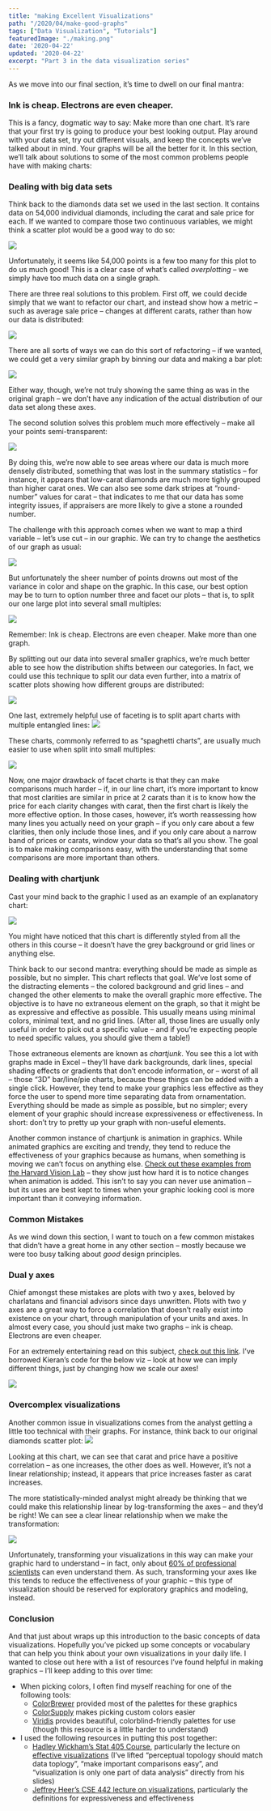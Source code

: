 ```yaml
---
title: "making Excellent Visualizations"
path: "/2020/04/make-good-graphs"
tags: ["Data Visualization", "Tutorials"]
featuredImage: "./making.png"
date: '2020-04-22'
updated: '2020-04-22'
excerpt: "Part 3 in the data visualization series"
---
```


As we move into our final section, it’s time to dwell on our final
mantra:

### Ink is cheap. Electrons are even cheaper.

This is a fancy, dogmatic way to say: Make more than one chart. It’s
rare that your first try is going to produce your best looking output.
Play around with your data set, try out different visuals, and keep the
concepts we’ve talked about in mind. Your graphs will be all the better
for it. In this section, we’ll talk about solutions to some of the most
common problems people have with making charts:

### Dealing with big data sets

Think back to the diamonds data set we used in the last section. It
contains data on 54,000 individual diamonds, including the carat and
sale price for each. If we wanted to compare those two continuous
variables, we might think a scatter plot would be a good way to do
so:

![](/MakingExcellentVisualizations_files/figure-gfm/unnamed-chunk-1-1.png)

Unfortunately, it seems like 54,000 points is a few too many for this
plot to do us much good\! This is a clear case of what’s called
*overplotting* – we simply have too much data on a single graph.

There are three real solutions to this problem. First off, we could
decide simply that we want to refactor our chart, and instead show how a
metric – such as average sale price – changes at different carats,
rather than how our data is
distributed:

![](/MakingExcellentVisualizations_files/figure-gfm/unnamed-chunk-2-1.png)

There are all sorts of ways we can do this sort of refactoring – if we
wanted, we could get a very similar graph by binning our data and making
a bar
plot:

![](/MakingExcellentVisualizations_files/figure-gfm/unnamed-chunk-3-1.png)

Either way, though, we’re not truly showing the same thing as was in the
original graph – we don’t have any indication of the actual distribution
of our data set along these axes.

The second solution solves this problem much more effectively – make all
your points
semi-transparent:

![](/MakingExcellentVisualizations_files/figure-gfm/unnamed-chunk-4-1.png)

By doing this, we’re now able to see areas where our data is much more
densely distributed, something that was lost in the summary statistics –
for instance, it appears that low-carat diamonds are much more tighly
grouped than higher carat ones. We can also see some dark stripes at
“round-number” values for carat – that indicates to me that our data
has some integrity issues, if appraisers are more likely to give a stone
a rounded number.

The challenge with this approach comes when we want to map a third
variable – let’s use cut – in our graphic. We can try to change the
aesthetics of our graph as
usual:

![](/MakingExcellentVisualizations_files/figure-gfm/unnamed-chunk-5-1.png)

But unfortunately the sheer number of points drowns out most of the
variance in color and shape on the graphic. In this case, our best
option may be to turn to option number three and facet our plots – that
is, to split our one large plot into several small
multiples:

![](/MakingExcellentVisualizations_files/figure-gfm/unnamed-chunk-6-1.png)

Remember: Ink is cheap. Electrons are even cheaper. Make more than one
graph.

By splitting out our data into several smaller graphics, we’re much
better able to see how the distribution shifts between our categories.
In fact, we could use this technique to split our data even further,
into a matrix of scatter plots showing how different groups are
distributed:

![](/MakingExcellentVisualizations_files/figure-gfm/unnamed-chunk-7-1.png)

One last, extremely helpful use of faceting is to split apart charts
with multiple entangled lines:
![](/MakingExcellentVisualizations_files/figure-gfm/unnamed-chunk-8-1.png)

These charts, commonly referred to as “spaghetti charts”, are usually
much easier to use when split into small
multiples:

![](/MakingExcellentVisualizations_files/figure-gfm/unnamed-chunk-9-1.png)

Now, one major drawback of facet charts is that they can make
comparisons much harder – if, in our line chart, it’s more important to
know that most clarities are similar in price at 2 carats than it is to
know how the price for each clarity changes with carat, then the first
chart is likely the more effective option. In those cases, however, it’s
worth reassessing how many lines you actually need on your graph – if
you only care about a few clarities, then only include those lines, and
if you only care about a narrow band of prices or carats, window your
data so that’s all you show. The goal is to make making comparisons
easy, with the understanding that some comparisons are more important
than others.

### Dealing with chartjunk

Cast your mind back to the graphic I used as an example of an
explanatory
chart:

![](/MakingExcellentVisualizations_files/figure-gfm/unnamed-chunk-10-1.png)

You might have noticed that this chart is differently styled from all
the others in this course – it doesn’t have the grey background or grid
lines or anything else.

Think back to our second mantra: everything should be made as simple as
possible, but no simpler. This chart reflects that goal. We’ve lost some
of the distracting elements – the colored background and grid lines –
and changed the other elements to make the overall graphic more
effective. The objective is to have no extraneous element on the graph,
so that it might be as expressive and effective as possible. This
usually means using minimal colors, minimal text, and no grid lines.
(After all, those lines are usually only useful in order to pick out a
specific value – and if you’re expecting people to need specific values,
you should give them a table\!)

Those extraneous elements are known as *chartjunk*. You see this a lot
with graphs made in Excel – they’ll have dark backgrounds, dark lines,
special shading effects or gradients that don’t encode information, or –
worst of all – those “3D” bar/line/pie charts, because these things can
be added with a single click. However, they tend to make your graphics
less effective as they force the user to spend more time separating data
from ornamentation. Everything should be made as simple as possible, but
no simpler; every element of your graphic should increase expressiveness
or effectiveness. In short: don’t try to pretty up your graph with
non-useful elements.

Another common instance of chartjunk is animation in graphics. While
animated graphics are exciting and trendy, they tend to reduce the
effectiveness of your graphics because as humans, when something is
moving we can’t focus on anything else. [Check out these examples from
the Harvard Vision Lab](http://visionlab.harvard.edu/silencing/) – they
show just how hard it is to notice changes when animation is added. This
isn’t to say you can never use animation – but its uses are best kept to
times when your graphic looking cool is more important than it conveying
information.

### Common Mistakes

As we wind down this section, I want to touch on a few common mistakes
that didn’t have a great home in any other section – mostly because we
were too busy talking about *good* design principles.

### Dual y axes

Chief amongst these mistakes are plots with two y axes, beloved by
charlatans and financial advisors since days unwritten. Plots with two y
axes are a great way to force a correlation that doesn’t really exist
into existence on your chart, through manipulation of your units and
axes. In almost every case, you should just make two graphs – ink is
cheap. Electrons are even cheaper.

For an extremely entertaining read on this subject, [check out this
link](https://kieranhealy.org/blog/archives/2016/01/16/two-y-axes/).
I’ve borrowed Kieran’s code for the below viz – look at how we can
imply different things, just by changing how we scale our
axes\!

![](/MakingExcellentVisualizations_files/figure-gfm/unnamed-chunk-11-1.png)

### Overcomplex visualizations

Another common issue in visualizations comes from the analyst getting a
little too technical with their graphs. For instance, think back to our
original diamonds scatter plot:
![](/MakingExcellentVisualizations_files/figure-gfm/unnamed-chunk-12-1.png)

Looking at this chart, we can see that carat and price have a positive
correlation – as one increases, the other does as well. However, it’s
not a linear relationship; instead, it appears that price increases
faster as carat increases.

The more statistically-minded analyst might already be thinking that we
could make this relationship linear by log-transforming the axes – and
they’d be right\! We can see a clear linear relationship when we make
the
transformation:

![](/MakingExcellentVisualizations_files/figure-gfm/unnamed-chunk-13-1.png)

Unfortunately, transforming your visualizations in this way can make
your graphic hard to understand – in fact, only about [60% of
professional
scientists](https://www.nature.com/articles/s41559-018-0610-7?WT.feed_name=subjects_ecology)
can even understand them. As such, transforming your axes like this
tends to reduce the effectiveness of your graphic – this type of
visualization should be reserved for exploratory graphics and modeling,
instead.

### Conclusion

And that just about wraps up this introduction to the basic concepts of
data visualizations. Hopefully you’ve picked up some concepts or
vocabulary that can help you think about your own visualizations in your
daily life. I wanted to close out here with a list of resources I’ve
found helpful in making graphics – I’ll keep adding to this over time:

  - When picking colors, I often find myself reaching for one of the
    following
        tools:
      - [ColorBrewer](http://colorbrewer2.org/#type=diverging&scheme=BrBG&n=5)
        provided most of the palettes for these graphics
      - [ColorSupply](https://colorsupplyyy.com/) makes picking custom
        colors
        easier
      - [Viridis](https://cran.r-project.org/web/packages/viridis/vignettes/intro-to-viridis.html)
        provides beautiful, colorblind-friendly palettes for use (though
        this resource is a little harder to understand)
  - I used the following resources in putting this post together:
      - [Hadley Wickham’s Stat 405 Course](http://stat405.had.co.nz/),
        particularly the lecture on [effective
        visualizations](http://stat405.had.co.nz/lectures/20-effective-vis.pdf)
        (I’ve lifted “perceptual topology should match data toplogy”,
        “make important comparisons easy”, and “visualization is only
        one part of data analysis” directly from his slides)
      - [Jeffrey Heer’s CSE 442 lecture on
        visualizations](https://courses.cs.washington.edu/courses/cse442/17au/lectures/CSE442-VisualEncoding.pdf),
        particularly the definitions for expressiveness and
        effectiveness
